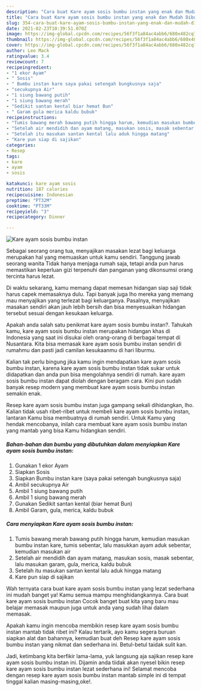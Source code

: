 ```yaml
---
description: "Cara buat Kare ayam sosis bumbu instan yang enak dan Mudah Dibuat"
title: "Cara buat Kare ayam sosis bumbu instan yang enak dan Mudah Dibuat"
slug: 354-cara-buat-kare-ayam-sosis-bumbu-instan-yang-enak-dan-mudah-dibuat
date: 2021-02-23T10:39:51.070Z
image: https://img-global.cpcdn.com/recipes/56f3f1a84ac4abb6/680x482cq70/kare-ayam-sosis-bumbu-instan-foto-resep-utama.jpg
thumbnail: https://img-global.cpcdn.com/recipes/56f3f1a84ac4abb6/680x482cq70/kare-ayam-sosis-bumbu-instan-foto-resep-utama.jpg
cover: https://img-global.cpcdn.com/recipes/56f3f1a84ac4abb6/680x482cq70/kare-ayam-sosis-bumbu-instan-foto-resep-utama.jpg
author: Leo Mack
ratingvalue: 3.4
reviewcount: 7
recipeingredient:
- "1 ekor Ayam"
- " Sosis"
- " Bumbu instan kare saya pakai setengah bungkusnya saja"
- "secukupnya Air"
- "1 siung bawang putih"
- "1 siung bawang merah"
- "Sedikit santan kental biar hemat Bun"
- " Garam gula merica kaldu bubuk"
recipeinstructions:
- "Tumis bawang merah bawang putih hingga harum, kemudian masukan bumbu instan kare, tumis sebentar, lalu masukkan ayam aduk sebentar, kemudian masukan air"
- "Setelah air mendidih dan ayam matang, masukan sosis, masak sebentar, lalu masukan garam, gula, merica, kaldu bubuk"
- "Setelah itu masukan santan kental lalu aduk hingga matang"
- "Kare pun siap di sajikan"
categories:
- Resep
tags:
- kare
- ayam
- sosis

katakunci: kare ayam sosis 
nutrition: 187 calories
recipecuisine: Indonesian
preptime: "PT32M"
cooktime: "PT33M"
recipeyield: "3"
recipecategory: Dinner

---
```



![Kare ayam sosis bumbu instan](https://img-global.cpcdn.com/recipes/56f3f1a84ac4abb6/680x482cq70/kare-ayam-sosis-bumbu-instan-foto-resep-utama.jpg)

Sebagai seorang orang tua, menyajikan masakan lezat bagi keluarga merupakan hal yang memuaskan untuk kamu sendiri. Tanggung jawab seorang  wanita Tidak hanya menjaga rumah saja, tetapi anda pun harus memastikan keperluan gizi terpenuhi dan panganan yang dikonsumsi orang tercinta harus lezat.

Di waktu  sekarang, kamu memang dapat memesan hidangan siap saji tidak harus capek memasaknya dulu. Tapi banyak juga lho mereka yang memang mau menyajikan yang terlezat bagi keluarganya. Pasalnya, menyajikan masakan sendiri akan jauh lebih bersih dan bisa menyesuaikan hidangan tersebut sesuai dengan kesukaan keluarga. 



Apakah anda salah satu penikmat kare ayam sosis bumbu instan?. Tahukah kamu, kare ayam sosis bumbu instan merupakan hidangan khas di Indonesia yang saat ini disukai oleh orang-orang di berbagai tempat di Nusantara. Kita bisa memasak kare ayam sosis bumbu instan sendiri di rumahmu dan pasti jadi camilan kesukaanmu di hari liburmu.

Kalian tak perlu bingung jika kamu ingin mendapatkan kare ayam sosis bumbu instan, karena kare ayam sosis bumbu instan tidak sukar untuk didapatkan dan anda pun bisa mengolahnya sendiri di rumah. kare ayam sosis bumbu instan dapat diolah dengan beragam cara. Kini pun sudah banyak resep modern yang membuat kare ayam sosis bumbu instan semakin enak.

Resep kare ayam sosis bumbu instan juga gampang sekali dihidangkan, lho. Kalian tidak usah ribet-ribet untuk membeli kare ayam sosis bumbu instan, lantaran Kamu bisa membuatnya di rumah sendiri. Untuk Kamu yang hendak mencobanya, inilah cara membuat kare ayam sosis bumbu instan yang mantab yang bisa Kamu hidangkan sendiri.

<!--inarticleads1-->

##### Bahan-bahan dan bumbu yang dibutuhkan dalam menyiapkan Kare ayam sosis bumbu instan:

1. Gunakan 1 ekor Ayam
1. Siapkan  Sosis
1. Siapkan  Bumbu instan kare (saya pakai setengah bungkusnya saja)
1. Ambil secukupnya Air
1. Ambil 1 siung bawang putih
1. Ambil 1 siung bawang merah
1. Gunakan Sedikit santan kental (biar hemat Bun)
1. Ambil  Garam, gula, merica, kaldu bubuk




<!--inarticleads2-->

##### Cara menyiapkan Kare ayam sosis bumbu instan:

1. Tumis bawang merah bawang putih hingga harum, kemudian masukan bumbu instan kare, tumis sebentar, lalu masukkan ayam aduk sebentar, kemudian masukan air
1. Setelah air mendidih dan ayam matang, masukan sosis, masak sebentar, lalu masukan garam, gula, merica, kaldu bubuk
1. Setelah itu masukan santan kental lalu aduk hingga matang
1. Kare pun siap di sajikan




Wah ternyata cara buat kare ayam sosis bumbu instan yang lezat sederhana ini mudah banget ya! Kamu semua mampu menghidangkannya. Cara buat kare ayam sosis bumbu instan Cocok banget buat kita yang baru mau belajar memasak maupun juga untuk anda yang sudah lihai dalam memasak.

Apakah kamu ingin mencoba membikin resep kare ayam sosis bumbu instan mantab tidak ribet ini? Kalau tertarik, ayo kamu segera buruan siapkan alat dan bahannya, kemudian buat deh Resep kare ayam sosis bumbu instan yang nikmat dan sederhana ini. Betul-betul taidak sulit kan. 

Jadi, ketimbang kita berfikir lama-lama, yuk langsung aja sajikan resep kare ayam sosis bumbu instan ini. Dijamin anda tiidak akan nyesel bikin resep kare ayam sosis bumbu instan lezat sederhana ini! Selamat mencoba dengan resep kare ayam sosis bumbu instan mantab simple ini di tempat tinggal kalian masing-masing,oke!.

